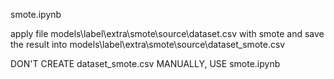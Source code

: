 smote.ipynb

apply file models\label\extra\smote\source\dataset.csv with smote and save the result into models\label\extra\smote\source\dataset_smote.csv

DON'T CREATE dataset_smote.csv MANUALLY, USE smote.ipynb

